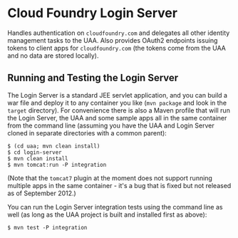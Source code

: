 # Cloud Foundry Login Server

Handles authentication on `cloudfoundry.com` and delegates all other
identity management tasks to the UAA.  Also provides OAuth2 endpoints
issuing tokens to client apps for `cloudfoundry.com` (the tokens come
from the UAA and no data are stored locally).

## Running and Testing the Login Server

The Login Server is a standard JEE servlet application, and you can
build a war file and deploy it to any container you like (`mvn
package` and look in the `target` directory).  For convenience there
is also a Maven profile that will run the Login Server, the UAA and
some sample apps all in the same container from the command line
(assuming you have the UAA and Login Server cloned in separate
directories with a common parent):

    $ (cd uaa; mvn clean install)
    $ cd login-server
    $ mvn clean install
    $ mvn tomcat:run -P integration

(Note that the `tomcat7` plugin at the moment does not support running
multiple apps in the same container - it's a bug that is fixed but not
released as of September 2012.)

You can run the Login Server integration tests using the command line
as well (as long as the UAA project is built and installed first as
above):

    $ mvn test -P integration
